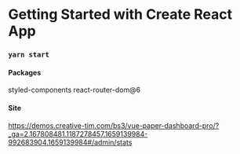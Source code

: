 # Getting Started with Create React App

### `yarn start`

#### Packages

styled-components
react-router-dom@6

#### Site

https://demos.creative-tim.com/bs3/vue-paper-dashboard-pro/?_ga=2.167808481.1187278457.1659139984-992683904.1659139984#/admin/stats

####
